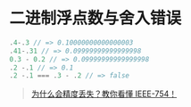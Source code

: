 # 二进制浮点数与舍入错误

```js
.4-.3 // => 0.10000000000000003
.41-.31 // => 0.09999999999999998
0.3 - 0.2 // => 0.09999999999999998
.2 -.1 // => 0.1
.2 -.1 === .3 - .2 // => false
```

> [为什么会精度丢失？教你看懂 IEEE-754！](https://segmentfault.com/a/1190000024578628)